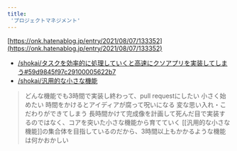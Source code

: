 ```yaml
---
title:
 'プロジェクトマネジメント'
---
```


[https://onk.hatenablog.jp/entry/2021/08/07/133352](https://onk.hatenablog.jp/entry/2021/08/07/133352)


- [/shokai/タスクを効率的に処理していくと高速にクソアプリを実装してしまう#59d9845f97c29100005622b7](https://scrapbox.io/shokai/タスクを効率的に処理していくと高速にクソアプリを実装してしまう#59d9845f97c29100005622b7)
- [/shokai/汎用的な小さな機能](https://scrapbox.io/shokai/汎用的な小さな機能)
>  どんな機能でも3時間で実装し終わって、pull requestにしたい
>    小さく始めたい
>    時間をかけるとアイディアが腐って呪いになる
>     変な思い入れ・こだわりができてしまう
>     長時間かけて完成像を計画して死んだ目で実装するのではなく、コアを突いた小さな機能から育てていく
>    [[汎用的な小さな機能]]の集合体を目指しているのだから、3時間以上もかかるような機能は何かおかしい
